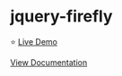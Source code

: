 # jquery-firefly
:star: [Live Demo](http://blog.iamxcc.com)   

[View Documentation](http://localhost:4000/2016/08/13/jquery%E6%8F%92%E4%BB%B6%E5%AE%9E%E7%8E%B0%E8%90%A4%E7%81%AB%E8%99%AB%E6%95%88%E6%9E%9C/)
